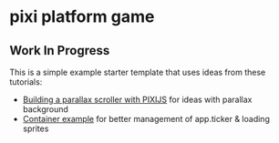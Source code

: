 # pixi platform game

## Work In Progress

This is a simple example starter template that uses ideas from these tutorials:

* [Building a parallax scroller with PIXIJS](http://www.yeahbutisitflash.com/?p=5226) for ideas with parallax background
* [Container example](https://pixijs.io/examples/#/demos-basic/container.js) for better management of app.ticker & loading sprites